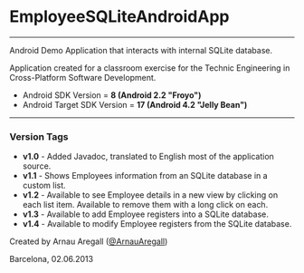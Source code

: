 <h1>EmployeeSQLiteAndroidApp</h1>
<hr/>

Android Demo Application that interacts with internal SQLite database.

Application created for a classroom exercise
for the Technic Engineering in Cross-Platform Software Development.
<ul>
<li>Android SDK Version = <b>8 (Android 2.2 "Froyo")</b></li>
<li>Android Target SDK Version = <b>17 (Android 4.2 "Jelly Bean")</b></li>
</ul>
<hr/>
<h3>Version Tags</h3>
<ul>
	<li><b>v1.0</b> - Added Javadoc, translated to English most of the application source.</li>
	<li><b>v1.1</b> - Shows Employees information from an SQLite database in a custom list.</li>
	<li><b>v1.2</b> - Available to see Employee details in a new view by clicking on each list item. Available to remove them with a long click on each.</li>
	<li><b>v1.3</b> - Available to add Employee registers into a SQLite database.</li>
	<li><b>v1.4</b> - Available to modify Employee registers from the SQLite database. </li>
</ul>

Created by Arnau Aregall (<a href="http://twitter.com/ArnauAregall">@ArnauAregall</a>) 

Barcelona, 02.06.2013
